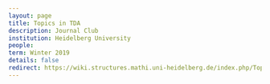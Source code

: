 ```yaml
---
layout: page
title: Topics in TDA
description: Journal Club
institution: Heidelberg University
people: 
term: Winter 2019
details: false
redirect: https://wiki.structures.mathi.uni-heidelberg.de/index.php/Topological_Methods_in_Data_Analysis_-_Journal_Club_(Winter_2019/20)
---
```

